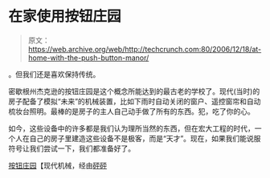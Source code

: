 # 在家使用按钮庄园

> 原文：<https://web.archive.org/web/http://techcrunch.com:80/2006/12/18/at-home-with-the-push-button-manor/>

。但我们还是喜欢保持传统。

密歇根州杰克逊的按钮庄园是这个概念所能达到的最古老的学校了。现代(当时)的房子配备了模拟“未来”的机械装置，比如下雨时自动关闭的窗户、遥控窗帘和自动梳妆台照明。最棒的是房子的主人自己动手做了所有的东西。犯，吃了你的心。

如今，这些设备中的许多都是我们认为理所当然的东西，但在宏大工程的时代，一个人在自己的房子里建造这些设备不是极客，而是“天才”。现在，如果我们能说服符号让我们尝试一下，我们都准备好了。

[按钮庄园](https://web.archive.org/web/20151031095112/http://blog.modernmechanix.com/2006/12/15/push-button-manor/?Qwd=./PopularMechanics/12-1950/push_button_manor&Qif=push_button_manor_0.jpg&Qiv=thumbs&Qis=XL#qdig)【现代机械，经由[砰砰](https://web.archive.org/web/20151031095112/http://www.boingboing.net/2006/12/18/automated_house_from.html)